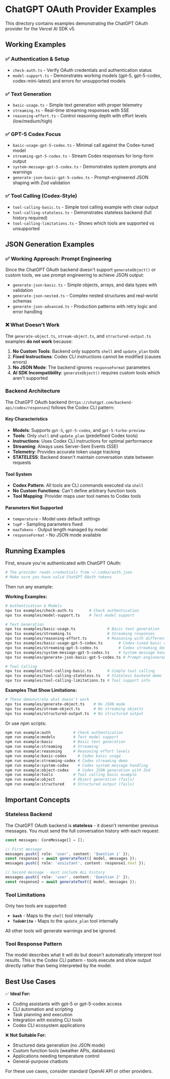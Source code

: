 # ChatGPT OAuth Provider Examples

This directory contains examples demonstrating the ChatGPT OAuth provider for the Vercel AI SDK v5.

## Working Examples

### ✅ Authentication & Setup
- `check-auth.ts` - Verify OAuth credentials and authentication status
- `model-support.ts` - Demonstrates working models (gpt-5, gpt-5-codex, codex-mini-latest) and errors for unsupported models

### ✅ Text Generation
- `basic-usage.ts` - Simple text generation with proper telemetry
- `streaming.ts` - Real-time streaming responses with SSE
- `reasoning-effort.ts` - Control reasoning depth with effort levels (low/medium/high)

### ✅ GPT-5 Codex Focus
- `basic-usage-gpt-5-codex.ts` - Minimal call against the Codex-tuned model
- `streaming-gpt-5-codex.ts` - Stream Codex responses for long-form output
- `system-message-gpt-5-codex.ts` - Demonstrates system prompts and warnings
- `generate-json-basic-gpt-5-codex.ts` - Prompt-engineered JSON shaping with Zod validation

### ✅ Tool Calling (Codex-Style)
- `tool-calling-basic.ts` - Simple tool calling example with clear output
- `tool-calling-stateless.ts` - Demonstrates stateless backend (full history required)
- `tool-calling-limitations.ts` - Shows which tools are supported vs unsupported

## JSON Generation Examples

### ✅ Working Approach: Prompt Engineering

Since the ChatGPT OAuth backend doesn't support `generateObject()` or custom tools, we use prompt engineering to achieve JSON output:

- `generate-json-basic.ts` - Simple objects, arrays, and data types with validation
- `generate-json-nested.ts` - Complex nested structures and real-world schemas  
- `generate-json-advanced.ts` - Production patterns with retry logic and error handling

### ❌ What Doesn't Work
The `generate-object.ts`, `stream-object.ts`, and `structured-output.ts` examples **do not work** because:

1. **No Custom Tools**: Backend only supports `shell` and `update_plan` tools
2. **Fixed Instructions**: Codex CLI instructions cannot be modified (causes errors)
3. **No JSON Mode**: The backend ignores `responseFormat` parameters
4. **AI SDK Incompatibility**: `generateObject()` requires custom tools which aren't supported

### Backend Architecture

The ChatGPT OAuth backend (`https://chatgpt.com/backend-api/codex/responses`) follows the Codex CLI pattern:

#### Key Characteristics
- **Models**: Supports `gpt-5`, `gpt-5-codex`, and `gpt-5-turbo-preview`
- **Tools**: Only `shell` and `update_plan` (predefined Codex tools)
- **Instructions**: Uses Codex CLI instructions for optimal performance
- **Streaming**: Always uses Server-Sent Events (SSE)
- **Telemetry**: Provides accurate token usage tracking
- **STATELESS**: Backend doesn't maintain conversation state between requests

#### Tool System
- **Codex Pattern**: All tools are CLI commands executed via `shell`
- **No Custom Functions**: Can't define arbitrary function tools
- **Tool Mapping**: Provider maps user tool names to Codex tools

#### Parameters Not Supported
- `temperature` - Model uses default settings
- `topP` - Sampling parameters fixed
- `maxTokens` - Output length managed by model
- `responseFormat` - No JSON mode available

## Running Examples

First, ensure you're authenticated with ChatGPT OAuth:
```bash
# The provider reads credentials from ~/.codex/auth.json
# Make sure you have valid ChatGPT OAuth tokens
```

Then run any example:

**Working Examples:**
```bash
# Authentication & Models
npx tsx examples/check-auth.ts       # Check authentication
npx tsx examples/model-support.ts    # Test model support

# Text Generation
npx tsx examples/basic-usage.ts              # Basic text generation
npx tsx examples/streaming.ts                # Streaming responses
npx tsx examples/reasoning-effort.ts         # Reasoning with different effort levels
npx tsx examples/basic-usage-gpt-5-codex.ts       # Codex-tuned basic call
npx tsx examples/streaming-gpt-5-codex.ts         # Codex streaming demo
npx tsx examples/system-message-gpt-5-codex.ts    # System message handling
npx tsx examples/generate-json-basic-gpt-5-codex.ts # Prompt-engineered JSON output

# Tool Calling
npx tsx examples/tool-calling-basic.ts       # Simple tool calling
npx tsx examples/tool-calling-stateless.ts   # Stateless backend demo
npx tsx examples/tool-calling-limitations.ts # Tool support info
```

**Examples That Show Limitations:**
```bash
# These demonstrate what doesn't work
npx tsx examples/generate-object.ts    # No JSON mode
npx tsx examples/stream-object.ts      # No streaming objects
npx tsx examples/structured-output.ts  # No structured output
```

Or use npm scripts:
```bash
npm run example:auth          # Check authentication
npm run example:models        # Test model support
npm run example:basic         # Basic text generation
npm run example:streaming     # Streaming
npm run example:reasoning     # Reasoning effort levels
npm run example:basic-codex     # Codex basic usage
npm run example:streaming-codex # Codex streaming demo
npm run example:system-codex    # Codex system message handling
npm run example:object-codex    # Codex JSON generation with Zod
npm run example:tools         # Tool calling basic example
npm run example:object        # Object generation (fails)
npm run example:structured    # Structured output (fails)
```

## Important Concepts

### Stateless Backend
The ChatGPT OAuth backend is **stateless** - it doesn't remember previous messages. You must send the full conversation history with each request:

```typescript
const messages: CoreMessage[] = [];

// First message
messages.push({ role: 'user', content: 'Question 1' });
const response1 = await generateText({ model, messages });
messages.push({ role: 'assistant', content: response1.text });

// Second message - must include ALL history
messages.push({ role: 'user', content: 'Question 2' });
const response2 = await generateText({ model, messages });
```

### Tool Limitations
Only two tools are supported:
- **`bash`** - Maps to the `shell` tool internally
- **`TodoWrite`** - Maps to the `update_plan` tool internally

All other tools will generate warnings and be ignored.

### Tool Response Pattern
The model describes what it will do but doesn't automatically interpret tool results. This is the Codex CLI pattern - tools execute and show output directly rather than being interpreted by the model.

## Best Use Cases

✅ **Ideal For:**
- Coding assistants with gpt-5 or gpt-5-codex access
- CLI automation and scripting
- Task planning and execution
- Integration with existing CLI tools
- Codex CLI ecosystem applications

❌ **Not Suitable For:**
- Structured data generation (no JSON mode)
- Custom function tools (weather APIs, databases)
- Applications needing temperature control
- General-purpose chatbots

For these use cases, consider standard OpenAI API or other providers.
